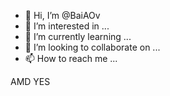 - 👋 Hi, I’m @BaiAOv
- 👀 I’m interested in ...
- 🌱 I’m currently learning ...
- 💞️ I’m looking to collaborate on ...
- 📫 How to reach me ...

<!---
BaiAOv/BaiAOv is a ✨ special ✨ repository because its `README.md` (this file) appears on your GitHub profile.
You can click the Preview link to take a look at your changes.
--->
AMD YES
